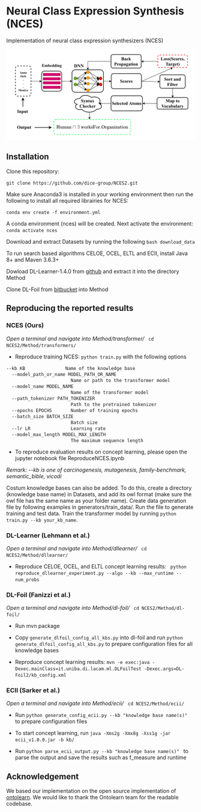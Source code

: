 # Neural Class Expression Synthesis (NCES)
Implementation of neural class expression synthesizers (NCES)

![ncel-dlo](ncel-dlo.png)

## Installation

Clone this repository:
```
git clone https://github.com/dice-group/NCES2.git
``` 

Make sure Anaconda3 is installed in your working environment then run the following to install all required librairies for NCES:
```
conda env create -f environment.yml
```
A conda environment (nces) will be created. Next activate the environment:
``` conda activate nces```

Download and extract Datasets by running the following ``` bash download_data ```

To run search based algorithms CELOE, OCEL, ELTL and ECII, install Java 8+ and Maven 3.6.3+

Dowload DL-Learner-1.4.0 from [github](https://github.com/SmartDataAnalytics/DL-Learner/releases) and extract it into the directory Method

Clone DL-Foil from [bitbucket](https://bitbucket.org/grizzo001/dl-foil.git) into Method

## Reproducing the reported results

### NCES (Ours)


*Open a terminal and navigate into Method/transformer/* ``` cd NCES2/Method/transformers/```
- Reproduce training NCES: ``` python train.py ``` with the following options

``` 
--kb KB               Name of the knowledge base
  --model_path_or_name MODEL_PATH_OR_NAME
                        Name or path to the transformer model
  --model_name MODEL_NAME
                        Name of the transformer model
  --path_tokenizer PATH_TOKENIZER
                        Path to the pretrained tokenizer
  --epochs EPOCHS       Number of training epochs
  --batch_size BATCH_SIZE
                        Batch size
  --lr LR               Learning rate
  --model_max_length MODEL_MAX_LENGTH
                        The maximum sequence length

```

- To reproduce evaluation results on concept learning, please open the jupyter notebook file ReproduceNCES.ipynb

*Remark: --kb is one of carcinogenesis, mutagenesis, family-benchmark, semantic_bible, vicodi*

Costum knowledge bases can also be added. To do this, create a directory (knowledge base name) in Datasets, and add its owl format (make sure the owl file has the same name as your folder name). Create data generation file by following examples in
generators/train_data/. Run the file to generate training and test data. Train the transformer model by running ``` python train.py --kb your_kb_name ```.

### DL-Learner (Lehmann et al.)

*Open a terminal and navigate into Method/dllearner/* ``` cd NCES2/Method/dllearner/```
- Reproduce CELOE, OCEL, and ELTL concept learning results: ``` python reproduce_dllearner_experiment.py --algo --kb --max_runtime --num_probs```

### DL-Foil (Fanizzi et al.)

*Open a terminal and navigate into Method/dl-foil/* ``` cd NCES2/Method/dl-foil/```

- Run mvn package

- Copy `generate_dlfoil_config_all_kbs.py` into dl-foil and run `python generate_dlfoil_config_all_kbs.py` to prepare configuration files for all knowledge bases

- Reproduce concept learning results: ` mvn -e exec:java -Dexec.mainClass=it.uniba.di.lacam.ml.DLFoilTest -Dexec.args=DL-Foil2/kb_config.xml `

### ECII (Sarker et al.)

*Open a terminal and navigate into Method/ecii/* ``` cd NCES2/Method/ecii/```

- Run `python generate_config_ecii.py --kb "knowledge base name(s)" ` to prepare configuration files

- To start concept learning, run `java -Xms2g -Xmx8g -Xss1g -jar ecii_v1.0.0.jar -b kb/`

- Run `python parse_ecii_output.py --kb "knowledge base name(s)" ` to parse the output and save the results such as f_measure and runtime

## Acknowledgement 
We based our implementation on the open source implementation of [ontolearn](https://docs--ontolearn-docs-dice-group.netlify.app/). We would like to thank the Ontolearn team for the readable codebase.
